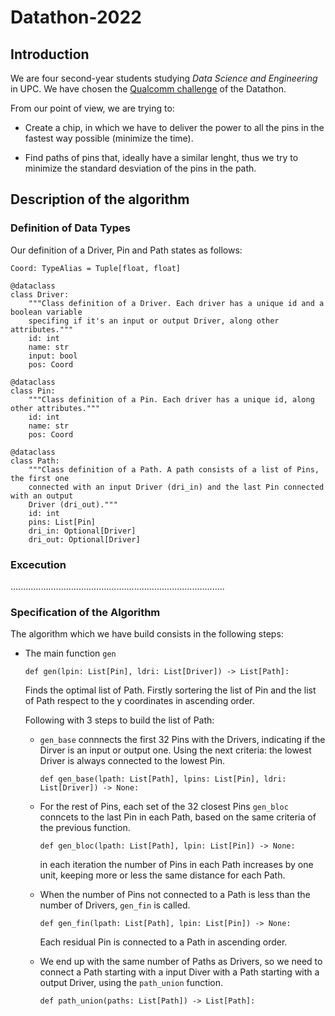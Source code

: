 # Datathon-2022

## Introduction
We are four second-year students studying _Data Science and Engineering_ in UPC.
We have chosen the [Qualcomm challenge](https://github.com/data-students/datathonfme2022/tree/main/qualcomm_challenge) of the Datathon.

From our point of view, we are trying to:

- Create a chip, in which we have to deliver the power to all the pins in the fastest way possible (minimize the time).

- Find paths of pins that, ideally have a similar lenght, thus we try to minimize the standard desviation of the pins in the path.


## Description of the algorithm

### Definition of Data Types

Our definition of a Driver, Pin and Path states as follows:
```python3
Coord: TypeAlias = Tuple[float, float]
```
```python3
@dataclass
class Driver:
    """Class definition of a Driver. Each driver has a unique id and a boolean variable
    specifing if it's an input or output Driver, along other attributes."""
    id: int
    name: str
    input: bool
    pos: Coord
```
```python3
@dataclass
class Pin:
    """Class definition of a Pin. Each driver has a unique id, along other attributes."""
    id: int
    name: str
    pos: Coord
```
```python3
@dataclass
class Path:
    """Class definition of a Path. A path consists of a list of Pins, the first one 
    connected with an input Driver (dri_in) and the last Pin connected with an output
    Driver (dri_out)."""
    id: int
    pins: List[Pin]
    dri_in: Optional[Driver]
    dri_out: Optional[Driver]
```

### Excecution

.....................................................................................

### Specification of the Algorithm

The algorithm which we have build consists in the following steps:
- The main function `gen`
    ```python3
    def gen(lpin: List[Pin], ldri: List[Driver]) -> List[Path]:
    ```
   Finds the optimal list of Path. Firstly sortering the list of Pin and the list of Path respect to the y coordinates in ascending order.

   Following with 3 steps to build the list of Path:
      
  - `gen_base` connnects the first 32 Pins with the Drivers, indicating if the Dirver is an input or output one. Using the next criteria: the lowest Driver is always connected to the lowest Pin.
    ```python3
    def gen_base(lpath: List[Path], lpins: List[Pin], ldri: List[Driver]) -> None:
    ```
  - For the rest of Pins, each set of the 32 closest Pins   `gen_bloc` conncets to the last Pin in each Path, based on the same criteria of the previous function.
    ```python3
    def gen_bloc(lpath: List[Path], lpin: List[Pin]) -> None:
    ```
    in each iteration the number of Pins in each Path increases by one unit, keeping more or less the same distance for each Path. 
  - When the number of Pins not connected to a Path is less than the number of Drivers, `gen_fin` is called.
    ```python3
    def gen_fin(lpath: List[Path], lpin: List[Pin]) -> None:
    ```
    Each residual Pin is connected to a Path in ascending order.
  
  - We end up with the same number of Paths as Drivers, so we need to connect a Path starting with a input Diver with a Path starting with a output Driver, using the `path_union` function.
    ```python3
    def path_union(paths: List[Path]) -> List[Path]:
    ```
